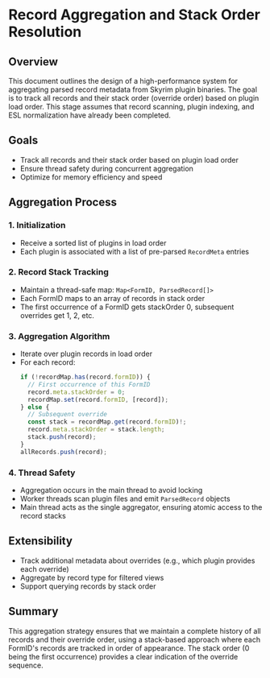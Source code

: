 # Record Aggregation and Stack Order Resolution

## Overview

This document outlines the design of a high-performance system for aggregating parsed record metadata from Skyrim plugin binaries. The goal is to track all records and their stack order (override order) based on plugin load order. This stage assumes that record scanning, plugin indexing, and ESL normalization have already been completed.

## Goals

- Track all records and their stack order based on plugin load order
- Ensure thread safety during concurrent aggregation
- Optimize for memory efficiency and speed

## Aggregation Process

### 1. **Initialization**

- Receive a sorted list of plugins in load order
- Each plugin is associated with a list of pre-parsed `RecordMeta` entries

### 2. **Record Stack Tracking**

- Maintain a thread-safe map: `Map<FormID, ParsedRecord[]>`
- Each FormID maps to an array of records in stack order
- The first occurrence of a FormID gets stackOrder 0, subsequent overrides get 1, 2, etc.

### 3. **Aggregation Algorithm**

- Iterate over plugin records in load order
- For each record:
  ```ts
  if (!recordMap.has(record.formID)) {
    // First occurrence of this FormID
    record.meta.stackOrder = 0;
    recordMap.set(record.formID, [record]);
  } else {
    // Subsequent override
    const stack = recordMap.get(record.formID)!;
    record.meta.stackOrder = stack.length;
    stack.push(record);
  }
  allRecords.push(record);
  ```

### 4. **Thread Safety**

- Aggregation occurs in the main thread to avoid locking
- Worker threads scan plugin files and emit `ParsedRecord` objects
- Main thread acts as the single aggregator, ensuring atomic access to the record stacks

## Extensibility

- Track additional metadata about overrides (e.g., which plugin provides each override)
- Aggregate by record type for filtered views
- Support querying records by stack order

## Summary

This aggregation strategy ensures that we maintain a complete history of all records and their override order, using a stack-based approach where each FormID's records are tracked in order of appearance. The stack order (0 being the first occurrence) provides a clear indication of the override sequence.
